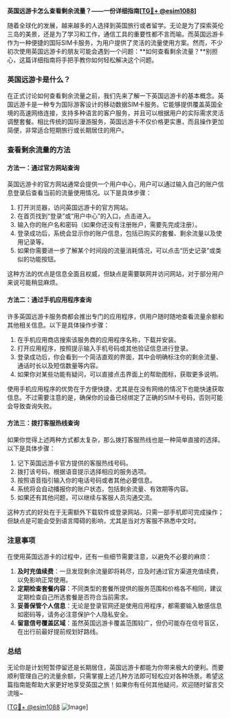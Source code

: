 **英国远游卡怎么查看剩余流量？——一份详细指南[[TG💪+ @esim1088](https://t.me/s/esim1088)]**

随着全球化的发展，越来越多的人选择到英国旅行或者留学。无论是为了探索英伦三岛的美景，还是为了学习和工作，通信工具的重要性都不言而喻。而英国远游卡作为一种便捷的国际SIM卡服务，为用户提供了灵活的流量使用方案。然而，不少初次使用英国远游卡的朋友可能会遇到一个问题：**如何查看剩余流量？**别担心，这篇详细指南将手把手教你如何轻松解决这个问题。

### 英国远游卡是什么？

在正式讨论如何查看剩余流量之前，我们先来了解一下英国远游卡的基本概念。英国远游卡是一种专为国际游客设计的移动数据SIM卡服务。它能够提供覆盖英国全境的高速网络连接，支持多种语言的客户服务，并且可以根据用户的实际需求灵活调整套餐。相比传统的国际漫游服务，英国远游卡不仅价格更实惠，而且操作更加简便，非常适合短期旅行或长期居住的用户。

### 查看剩余流量的方法

#### 方法一：通过官方网站查询

英国远游卡的官方网站通常会提供一个用户中心，用户可以通过输入自己的账户信息登录后查看当前的流量使用情况。以下是具体步骤：

1. 打开浏览器，访问英国远游卡的官方网站。
2. 在首页找到“登录”或“用户中心”的入口，点击进入。
3. 输入你的账户名和密码（如果你还没有注册账户，需要先完成注册）。
4. 登录成功后，系统会显示你的账户信息，包括已购买的套餐、剩余流量以及使用记录等。
5. 如果你需要进一步了解某个时间段的流量消耗情况，可以点击“历史记录”或类似的功能按钮。

这种方法的优点是信息全面且权威，但缺点是需要联网并访问网站，对于部分用户来说可能稍显麻烦。

#### 方法二：通过手机应用程序查询

许多英国远游卡服务商都会推出专门的应用程序，供用户随时随地查看流量余额和其他相关信息。以下是具体操作步骤：

1. 在手机应用商店搜索该服务商的应用程序名称，下载并安装。
2. 打开应用程序，按照提示输入手机号码或其他验证信息进行登录。
3. 登录成功后，你会看到一个简洁直观的界面，其中会明确标注你的剩余流量、通话时长以及短信数量等内容。
4. 如果你对某些功能有疑问，可以直接点击界面上的帮助图标，获取更多说明。

使用手机应用程序的优势在于方便快捷，尤其是在没有网络的情况下也能快速获取信息。不过需要注意的是，确保你的设备已经绑定了正确的SIM卡号码，否则可能会导致查询失败。

#### 方法三：拨打客服热线查询

如果你觉得上述两种方式都太复杂，那么拨打客服热线也是一种简单直接的选择。以下是具体步骤：

1. 记下英国远游卡官方提供的客服热线号码。
2. 拨打该号码，根据语音提示选择相应的服务选项。
3. 按照语音指引输入你的电话号码或者其他必要信息。
4. 系统将会自动播报你的账户状态，包括剩余流量、有效期等内容。
5. 如果还有其他问题，可以继续与客服人员沟通交流。

这种方式的好处在于无需额外下载软件或登录网站，只需一部手机即可完成操作；但缺点是可能会受到语言障碍的影响，尤其是当对方客服不熟悉中文时。

### 注意事项

在使用英国远游卡的过程中，还有一些细节需要注意，以避免不必要的麻烦：

1. **及时充值续费**：一旦发现剩余流量即将耗尽，应及时通过官方渠道充值续费，以免影响正常使用。
2. **定期检查套餐内容**：不同类型的套餐所提供的服务范围和价格各不相同，建议定期检查自己所选套餐是否符合当前需求。
3. **妥善保管个人信息**：无论是登录官网还是使用应用程序，都需要输入敏感信息如密码等，请务必注意保护个人隐私安全。
4. **留意信号覆盖区域**：虽然英国远游卡覆盖范围较广，但仍可能存在信号盲区，在出行前最好提前规划好路线。

### 总结

无论你是计划短暂停留还是长期居住，英国远游卡都能为你带来极大的便利。而要顺利管理自己的流量余额，只需掌握上述几种方法即可轻松应对各种场景。希望这篇指南能帮助大家更好地享受英国之旅！如果你有任何其他疑问，欢迎随时留言交流哦~

[[TG💪+ @esim1088](https://t.me/s/esim1088) ![Image](https://i.postimg.cc/4NQfJmqS/Snipaste-2025-05-13-00-14-12.png)]
